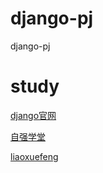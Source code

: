 # django-pj

django-pj

# study

[django官网](https://docs.djangoproject.com/en/1.11/)

[自强学堂](http://code.ziqiangxuetang.com/django/django-tutorial.html)

[liaoxuefeng](https://www.liaoxuefeng.com/)
